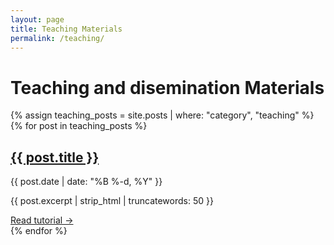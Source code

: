 ```yaml
---
layout: page
title: Teaching Materials
permalink: /teaching/
---
```


# Teaching and disemination Materials

{% assign teaching_posts = site.posts | where: "category", "teaching" %}
{% for post in teaching_posts %}
  <article class="post-preview">
    <h2><a href="{{ post.url | relative_url }}">{{ post.title }}</a></h2>
    <p class="post-meta">{{ post.date | date: "%B %-d, %Y" }}</p>
    <p>{{ post.excerpt | strip_html | truncatewords: 50 }}</p>
    <a href="{{ post.url | relative_url }}" class="read-more">Read tutorial →</a>
  </article>
{% endfor %}

